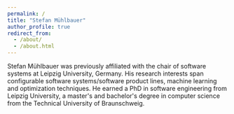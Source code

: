 ```yaml
---
permalink: /
title: "Stefan Mühlbauer"
author_profile: true
redirect_from: 
  - /about/
  - /about.html
---
```


Stefan Mühlbauer was previously affiliated with the chair of software systems at Leipzig University, Germany. His research interests span configurable software systems/software product lines, machine learning and optimization techniques. He earned a PhD in software engineering from Leipzig University, a master's and bachelor's degree in computer science from the Technical University of Braunschweig.
